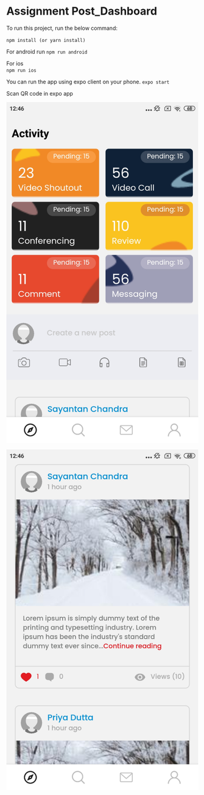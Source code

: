 # Assignment Post_Dashboard 

To run this project, run the below command:

`npm install (or yarn install)`

For android run
`npm run android`

For ios  
`npm run ios`

You can run the app using expo client on your phone.
`expo start`

Scan QR code in expo app



![Screenshot](https://github.com/Disha-Dutta/Post_Dashboard/blob/master/assets/Assignment_Post_Dashboard.jpg?raw=true "Screenshot")

![Screenshot](https://github.com/Disha-Dutta/Post_Dashboard/blob/master/assets/Assignment_Card.jpg?raw=true "Screenshot")
